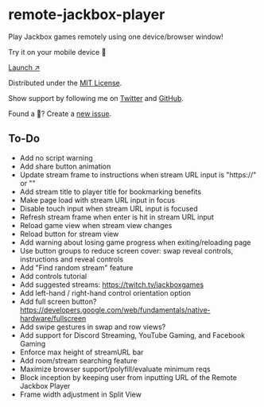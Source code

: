 # remote-jackbox-player

Play Jackbox games remotely using one device/browser window!

Try it on your mobile device 📲 

[Launch ↗️](https://remote-jackbox-player.isaacyakl.com)

Distributed under the [MIT License](https://isaacyakl.github.io/remote-jackbox-player/LICENSE).

Show support by following me on [Twitter](https://www.twitter.com/isaacyakl) and [GitHub](https://github.com/isaacyakl).

Found a 🐛? Create a [new issue](https://github.com/isaacyakl/remote-jackbox-player/issues/new).

## To-Do

-  Add no script warning
-  Add share button animation
-  Update stream frame to instructions when stream URL input is "https://" or ""
-  Add stream title to player title for bookmarking benefits
-  Make page load with stream URL input in focus
-  Disable touch input when stream URL input is focused
-  Refresh stream frame when enter is hit in stream URL input
-  Reload game view when stream view changes
-  Reload button for stream view
-  Add warning about losing game progress when exiting/reloading page
-  Use button groups to reduce screen cover: swap reveal controls, instructions and reveal controls
-  Add "Find random stream" feature
-  Add controls tutorial
-  Add suggested streams: https://twitch.tv/jackboxgames
-  Add left-hand / right-hand control orientation option
-  Add full screen button? https://developers.google.com/web/fundamentals/native-hardware/fullscreen
-  Add swipe gestures in swap and row views?
-  Add support for Discord Streaming, YouTube Gaming, and Facebook Gaming
-  Enforce max height of streamURL bar
-  Add room/stream searching feature
-  Maximize browser support/polyfill/evaluate minimum reqs
-  Block inception by keeping user from inputting URL of the Remote Jackbox Player
-  Frame width adjustment in Split View
